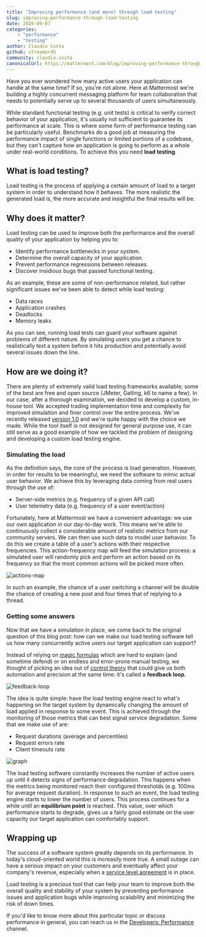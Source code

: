 ```yaml
---
title: "Improving performance (and more) through load testing"
slug: improving-performance-through-load-testing
date: 2020-09-07
categories:
    - "performance"
    - "testing"
author: Claudio Costa
github: streamer45
community: claudio.costa
canonicalUrl: https://mattermost.com/blog/improving-performance-through-load-testing/
---
```


Have you ever wondered how many active users your application can handle at the same time? If so, you're not alone. Here at Mattermost we're building a highly concurrent messaging platform for team collaboration that needs to potentially serve up to several thousands of users simultaneously. 

While standard functional testing (e.g. unit tests) is critical to verify correct behavior of your application, it's usually not sufficient to guarantee its performance at scale. This is where some form of performance testing can be particularly useful. Benchmarks do a good job at measuring the performance impact of single functions or limited portions of a codebase, but they can't capture how an application is going to perform as a whole under real-world conditions. To achieve this you need **load testing**.

## What is load testing?

Load testing is the process of applying a certain amount of load to a target system in order to understand how it behaves.
The more realistic the generated load is, the more accurate and insightful the final results will be.

## Why does it matter?

Load testing can be used to improve both the performance and the overall quality of your application by helping you to:

- Identify performance bottlenecks in your system.
- Determine the overall capacity of your application.
- Prevent performance regressions between releases.
- Discover insidious bugs that passed functional testing.

As an example, these are some of non-performance related, but rather significant issues we've been able to detect while load testing:

- Data races
- Application crashes
- Deadlocks
- Memory leaks

As you can see, running load tests can guard your software against problems of different nature. By simulating users you get a chance to realistically test a system before it hits production and potentially avoid several issues down the line.

## How are we doing it?

There are plenty of extremely valid load testing frameworks available; some of the best are free and open source (JMeter, Gatling, k6 to name a few). In our case, after a thorough examination, we decided to develop a custom, in-house tool. We accepted trading implementation time and complexity for improved simulation and finer control over the entire process. We've recently released [version 1.0](https://github.com/mattermost/mattermost-load-test-ng/releases/tag/v1.0.0) and we're quite happy with the choice we made. While the tool itself is not designed for general purpose use, it can still serve as a good example of how we tackled the problem of designing and developing a custom load testing engine.

### Simulating the load

As the definition says, the core of the process is load generation. However, in order for results to be meaningful, we need the software to mimic actual user behavior. We achieve this by leveraging data coming from real users through the use of:

- Server-side metrics (e.g. frequency of a given API call)
- User telemetry data (e.g. frequency of a user event/action)

Fortunately, here at Mattermost we have a convenient advantage: we use our own application in our day-to-day work. This means we're able to continuously collect a considerable amount of realistic metrics from our community servers. We can then use such data to model user behavior. To do this we create a table of a user's actions with their respective frequencies. This action-frequency map will feed the simulation process: a simulated user will randomly pick and perform an action based on its frequency so that the most common actions will be picked more often.

![actions-map](/blog/2020-09-07-improving-performance-through-load-testing/actions-map.png)

In such an example, the chance of a user switching a channel will be double the chance of creating a new post and four times that of replying to a thread.

### Getting some answers

Now that we have a simulation in place, we come back to the original question of this blog post: how can we make our load testing software tell us how many concurrently active users our target application can support?

Instead of relying on [magic formulas](https://en.wikipedia.org/wiki/Magic_number_(programming)) which are hard to explain (and sometime defend) or on endless and error-prone manual testing, we thought of picking an idea out of [control theory](https://en.wikipedia.org/wiki/Control_theory) that could give us both automation and precision at the same time: it's called a **feedback loop**.

![feedback-loop](/blog/2020-09-07-improving-performance-through-load-testing/feedback-loop.png)

The idea is quite simple: have the load testing engine react to what's happening on the target system by dynamically changing the amount of load applied in response to some event. This is achieved through the monitoring of those metrics that can best signal service degradation. Some that we make use of are:

- Request durations (average and percentiles)
- Request errors rate
- Client timeouts rate

![graph](/blog/2020-09-07-improving-performance-through-load-testing/graph.png)

The load testing software constantly increases the number of active users up until it detects signs of performance degradation. This happens when the metrics being monitored reach their configured thresholds (e.g. 100ms for average request duration).
In response to such an event, the load testing engine starts to lower the number of users. This process continues for a while until an **equilibrium point** is reached. This value, over which performance starts to degrade, gives us a fairly good estimate on the user capacity our target application can comfortably support.

## Wrapping up

The success of a software system greatly depends on its performance. In today's cloud-oriented world this is increasily more true. A small outage can have a serious impact on your customers and eventually affect your company's revenue, especially when a [service level agreement](https://en.wikipedia.org/wiki/Service_level_agreement) is in place.

Load testing is a precious tool that can help your team to improve both the overall quality and stability of your system by preventing performance issues and application bugs while improving scalability and minimizing the risk of down times.

If you'd like to know more about this particular topic or discuss performance in general, you can reach us in the [Developers: Performance](https://community.mattermost.com/core/channels/developers-performance) channel.
